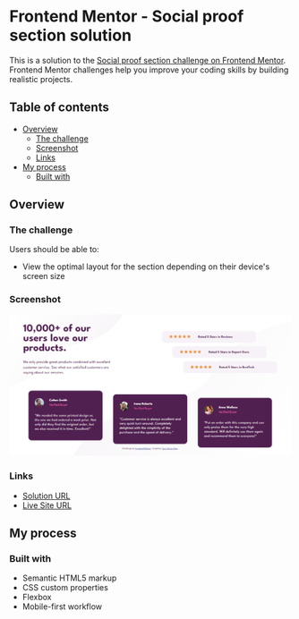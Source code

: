 # Frontend Mentor - Social proof section solution

This is a solution to the [Social proof section challenge on Frontend Mentor](https://www.frontendmentor.io/challenges/social-proof-section-6e0qTv_bA). Frontend Mentor challenges help you improve your coding skills by building realistic projects. 

## Table of contents

- [Overview](#overview)
  - [The challenge](#the-challenge)
  - [Screenshot](#screenshot)
  - [Links](#links)
- [My process](#my-process)
  - [Built with](#built-with)

## Overview

### The challenge

Users should be able to:

- View the optimal layout for the section depending on their device's screen size

### Screenshot

![](./images/Screenshot.png)

### Links

- [Solution URL](https://github.com/BMcdavitt/femSocialProofSectionMaster)
- [Live Site URL](https://bmcdavitt.github.io/femSocialProofSectionMaster/)

## My process

### Built with

- Semantic HTML5 markup
- CSS custom properties
- Flexbox
- Mobile-first workflow
